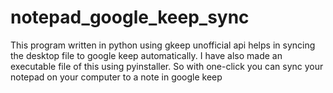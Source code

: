 # notepad_google_keep_sync
This program written in python using gkeep unofficial api helps in syncing the desktop file to google keep automatically. 
I have also made an executable file of this using pyinstaller. So with one-click you can sync your notepad on your computer
to a note in google keep
